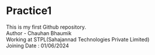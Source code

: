 # Practice1
This is my first Github repository.
<br>
Author - Chauhan Bhaumik 
<br>
Working at STPL(Sahajannad Technologies Private Limited)
<br>
Joining Date : 01/06/2024

